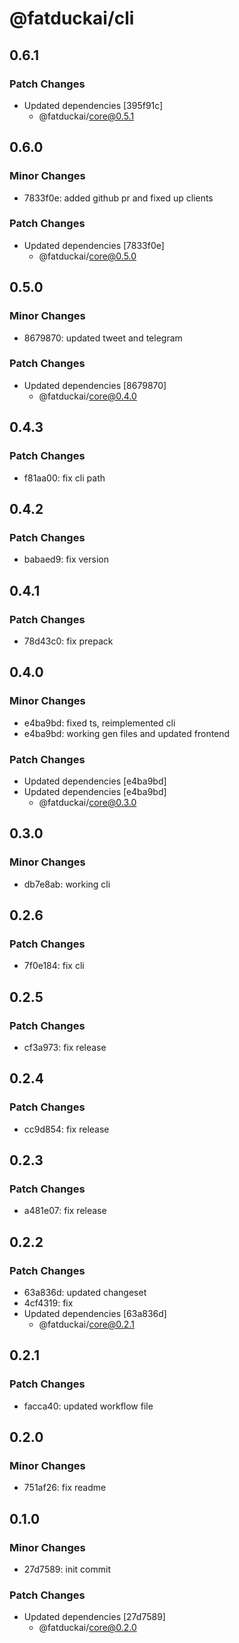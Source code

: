 # @fatduckai/cli

## 0.6.1

### Patch Changes

- Updated dependencies [395f91c]
  - @fatduckai/core@0.5.1

## 0.6.0

### Minor Changes

- 7833f0e: added github pr and fixed up clients

### Patch Changes

- Updated dependencies [7833f0e]
  - @fatduckai/core@0.5.0

## 0.5.0

### Minor Changes

- 8679870: updated tweet and telegram

### Patch Changes

- Updated dependencies [8679870]
  - @fatduckai/core@0.4.0

## 0.4.3

### Patch Changes

- f81aa00: fix cli path

## 0.4.2

### Patch Changes

- babaed9: fix version

## 0.4.1

### Patch Changes

- 78d43c0: fix prepack

## 0.4.0

### Minor Changes

- e4ba9bd: fixed ts, reimplemented cli
- e4ba9bd: working gen files and updated frontend

### Patch Changes

- Updated dependencies [e4ba9bd]
- Updated dependencies [e4ba9bd]
  - @fatduckai/core@0.3.0

## 0.3.0

### Minor Changes

- db7e8ab: working cli

## 0.2.6

### Patch Changes

- 7f0e184: fix cli

## 0.2.5

### Patch Changes

- cf3a973: fix release

## 0.2.4

### Patch Changes

- cc9d854: fix release

## 0.2.3

### Patch Changes

- a481e07: fix release

## 0.2.2

### Patch Changes

- 63a836d: updated changeset
- 4cf4319: fix
- Updated dependencies [63a836d]
  - @fatduckai/core@0.2.1

## 0.2.1

### Patch Changes

- facca40: updated workflow file

## 0.2.0

### Minor Changes

- 751af26: fix readme

## 0.1.0

### Minor Changes

- 27d7589: init commit

### Patch Changes

- Updated dependencies [27d7589]
  - @fatduckai/core@0.2.0

